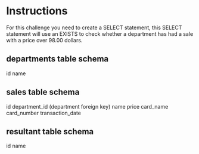 # Instructions

For this challenge you need to create a SELECT statement, this SELECT statement will use an EXISTS to check whether a department has had a sale with a price over 98.00 dollars.

## departments table schema

id
name

## sales table schema

id
department_id (department foreign key)
name
price
card_name
card_number
transaction_date

## resultant table schema

id
name
